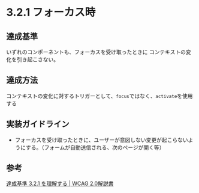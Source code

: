 # 3.2.1 フォーカス時

## 達成基準
いずれのコンポーネントも、フォーカスを受け取ったときに コンテキストの変化を引き起こさない。
## 達成方法
コンテキストの変化に対するトリガーとして、`focus`ではなく、`activate`を使用する

## 実装ガイドライン
- フォーカスを受け取ったときに、ユーザーが意図しない変更が起こらないようにする。（フォームが自動送信される、次のページが開く等）

## 参考
[達成基準 3.2.1 を理解する | WCAG 2.0解説書](https://waic.jp/docs/UNDERSTANDING-WCAG20/consistent-behavior-receive-focus.html)